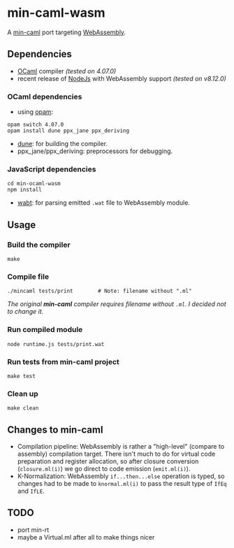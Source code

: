 # min-caml-wasm

A [min-caml](https://github.com/esumii/min-caml) port targeting [WebAssembly](https://webassembly.org).

## Dependencies

- [OCaml](http://ocaml.org/) compiler *(tested on 4.07.0)*
- recent release of [NodeJs](https://nodejs.org/) with WebAssembly support *(tested on v8.12.0)*

### OCaml dependencies

- using [opam](http://opam.ocaml.org):

```
opam switch 4.07.0
opam install dune ppx_jane ppx_deriving
```

- [dune](https://dune.build/): for building the compiler.
- ppx_jane/ppx_deriving: preprocessors for debugging.

### JavaScript dependencies

```
cd min-ocaml-wasm
npm install
```

- [wabt](https://www.npmjs.com/package/wabt): for parsing emitted ```.wat``` file to WebAssembly module.

## Usage

### Build the compiler

```
make
```

### Compile file

```
./mincaml tests/print        # Note: filename without ".ml"
```

*The original **min-caml** compiler requires filename without ```.ml```. I decided not to change it.*

### Run compiled module

```
node runtime.js tests/print.wat
```

### Run tests from min-caml project

```
make test
```

### Clean up

```
make clean
```

## Changes to min-caml

- Compilation pipeline: WebAssembly is rather a "high-level" (compare to assembly) compilation target. There isn't much to do for virtual code preparation and register allocation, so after closure conversion (```closure.ml(i)```) we go direct to code emission (```emit.ml(i)```).
- K-Normalization: WebAssembly ```if...then...else``` operation is typed, so changes had to be made to ```knormal.ml(i)``` to pass the result type of ```IfEq``` and ```IfLE```.


## TODO

- port min-rt
- maybe a Virtual.ml after all to make things nicer
